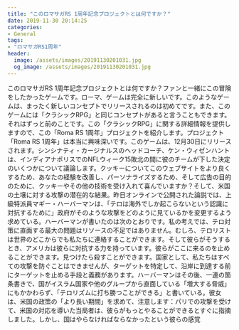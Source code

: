 ```yaml
---
title: "このロマサガRS 1周年記念プロジェクトとは何ですか？"
date: 2019-11-30 20:14:25
categories:
- General
tags:
- "ロマサガRS1周年"
header:
  image: /assets/images/20191130201031.jpg
  og_image: /assets/images/20191130201031.jpg
---
```


このロマサガRS 1周年記念プロジェクトとは何ですか？ファンと一緒にこの冒険をしたかったゲームです。ローマ、ゲームは完全に新しいです。このようなゲームは、まったく新しいコンセプトでリリースされるのは初めてです。また、このゲームには「クラシックRPG」と同じコンセプトがあると言うこともできます。それはずっと前のことです。この「クラシックRPG」に関する詳細情報を提供しますので、この「Roma RS 1周年」プロジェクトを紹介します。プロジェクト「Roma RS 1周年」は本当に興味深いです。このゲームは、12月30日にリリースされます。シンシナティ・カージナルスのヘッドコーチ、ケン・ウィゼンハントは、インディアナポリスでのNFLウィーク15敗北の間に彼のチームが下した決定のいくつかについて議論します。クッキーについてこのウェブサイトをより良くするため、あなたの経験を改善し、パーソナライズするため、そして広告の目的のために、クッキーやその他の技術を受け入れて喜んでいますか？そして、米国の土壌に対する攻撃の潜在的な結果。昨日オンラインで公開された論説では、上級特派員マギー・ハーバーマンは、「テロは海外でしか起こらないという認識に対抗するために」政府がそのような攻撃をどのように見ているかを変更するよう求めている。ハーバーマンが書いたのは次のとおりです。私の考えでは、テロ対策に直面する最大の問題はリソースの不足ではありません。むしろ、テロリストは世界のどこからでも私たちに連絡することができます。そして彼らがそうするとき、アメリカは彼らに対抗する力を持っています。彼らがここに来るのを止めることができます。見つけたら殺すことができます。国家として、私たちはすべての攻撃を防ぐことはできませんが、ターゲットを特定して、沿岸に到達する前にターゲットを止める手段と義務があります。ハーバーマンはその後、一連の箇条書きで、国がイスラム国家や他のグループから直面している「増大する脅威」にもかかわらず、「テロリズムに打ち勝つことができる」と書いている。彼女は、米国の政策の「より長い期間」を求めて、注意します：パリでの攻撃を受けて、米国の対応を導いた当局者は、彼らがもっとやることができるとすぐに指摘しました。しかし、国はやらなければならなかったという彼らの感覚
